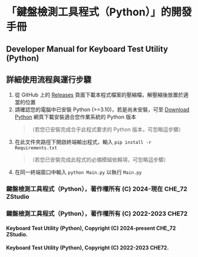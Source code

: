 # 「鍵盤檢測工具程式（Python）」的開發手冊
## Developer Manual for Keyboard Test Utility (Python)

## 詳細使用流程與運行步驟
1. 從 GitHub 上的 [Releases](https://github.com/CHE-72-ZStudio/Keyboard-Test-Utility-Python/releases) 頁面下載本程式檔案的壓縮檔，解壓縮後放置於適當的位置 
2. 請確認您的電腦中已安裝 Python (>=3.10)，若是尚未安裝，可至 [Download Python](https://www.python.org/downloads/) 網頁下載安裝適合您作業系統的 Python 版本  
    > （若您已安裝完成合乎此程式要求的 Python 版本，可忽略這步驟）  
3. 在此文件夾路徑下開啟終端輸出程式，輸入 `pip install -r Requirements.txt`  
    >（若您已安裝完成此程式的必備模組依賴項，可忽略這步驟）  
4. 在同一終端窗口中輸入 `python Main.py` 以執行 `Main.py`  

### 鍵盤檢測工具程式（Python），著作權所有 (C) 2024-現在 CHE_72 ZStudio
### 鍵盤檢測工具程式（Python），著作權所有 (C) 2022-2023 CHE72
#### Keyboard Test Utility (Python), Copyright (C) 2024-present CHE_72 ZStudio.
#### Keyboard Test Utility (Python), Copyright (C) 2022-2023 CHE72.